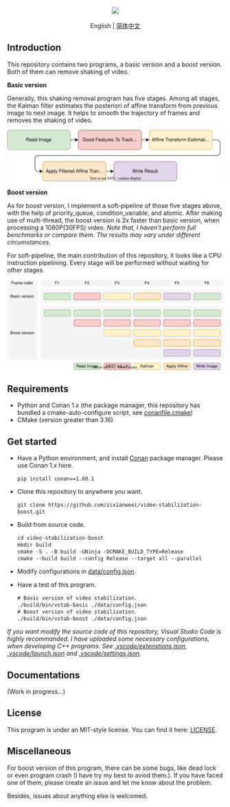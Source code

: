 <div align=center>
  <a href="https://git.io/typing-svg">
    <img src="https://readme-typing-svg.demolab.com?font=Fira+Code&weight=600&size=24&duration=1000&pause=10000&center=true&vCenter=true&height=40&lines=video-stabilization-boost"/>
  </a>
</div>

<p align="center">
English | <a href="README_zh-CN.md">简体中文</a>
</p>

## Introduction

This repository contains two programs, a basic version and a boost version. Both of them can remove shaking of video.

**Basic version**

Generally, this shaking removal program has five stages. Among all stages, the Kalman filter estimates the posteriori of affine transform from previous image to next image. It helps to smooth the trajectory of frames and removes the shaking of video.

<div align=center>
  <img src="doc/basic-process-pipeline.svg">
</div>

**Boost version**

As for boost version, I implement a soft-pipeline of those five stages above, with the help of priority_queue, condition_variable, and atomic. After making use of multi-thread, the boost version is 2x faster than basic version, when processing a 1080P(30FPS) video. *Note that, I haven't perform full benchmarks or compare them. The results may vary under different circumstances.*

For soft-pipeline, the main contribution of this repository, it looks like a CPU instruction pipelining. Every stage will be performed  without waiting for other stages.

<div align=center>
  <img src="doc/basic-boost-compare.svg">
</div>

## Requirements

+ Python and Conan 1.x (the package manager, this repository has bundled a cmake-auto-configure script, see [conanfile.cmake](conanfile.cmake))
+ CMake (version greater than 3.16)

## Get started

+ Have a Python environment, and install [Conan](https://conan.io/) package manager. Please use Conan 1.x here.
  
  ```shell
  pip install conan==1.60.1
  ```

+ Clone this repository to anywhere you want.

  ```shell
  git clone https://github.com/zixianweei/video-stabilization-boost.git
  ```

+ Build from source code.

  ```shell
  cd video-stabilization-boost
  mkdir build
  cmake -S . -B build -GNinja -DCMAKE_BUILD_TYPE=Release
  cmake --build build --config Release --target all --parallel
  ```

+ Modify configurations in [data/config.json](data/config.json).

+ Have a test of this program.

  ```shell
  # Basic version of video stabilization.
  ./build/bin/vstab-basic ./data/config.json
  # Boost version of video stabilization.
  ./build/bin/vstab-boost ./data/config.json
  ```

*If you want modify the source code of this repository, Visual Studio Code is highly recommanded. I have uploaded some necessary configurations, when developing C++ programs. See [.vscode/extenstions.json](.vscode/extenstions.json), [.vscode/launch.json](.vscode/launch.json) and [.vscode/settings.json](.vscode/settings.json).*

## Documentations

(Work in progress...)

## License

This program is under an MIT-style license. You can find it here: [LICENSE](LICENSE).

## Miscellaneous

For boost version of this program, there can be some bugs, like dead lock or even program crash (I have try my best to aviod them.). If you have faced one of them, please create an issue and let me know about the problem.

Besides, issues about anything else is welcomed.
